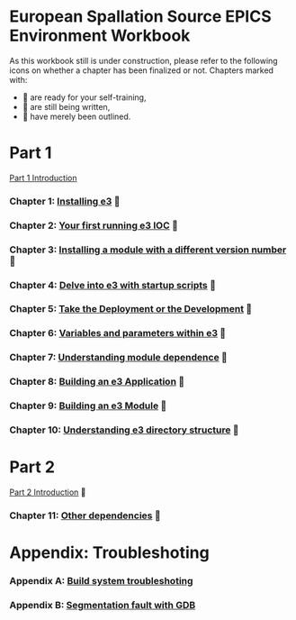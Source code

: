 # European Spallation Source EPICS Environment Workbook

As this workbook still is under construction, please refer to the following icons on whether a chapter has been finalized or not. Chapters marked with:

* :book: are ready for your self-training,
* :pencil: are still being written,
* :construction: have merely been outlined.

# Part 1

[Part 1 Introduction](intropart1.md)

### Chapter 1: [Installing e3](chapter1.md) :book:
### Chapter 2: [Your first running e3 IOC](chapter2.md) :book:
### Chapter 3: [Installing a module with a different version number](chapter3.md) :book:
### Chapter 4: [Delve into e3 with startup scripts](chapter4.md) :book:
### Chapter 5: [Take the Deployment or the Development](chapter5.md) :book:
### Chapter 6: [Variables and parameters within e3](chapter6.md) :book:
### Chapter 7: [Understanding module dependence](chapter7.md) :book:
### Chapter 8: [Building an e3 Application](chapter8.md) :book:
### Chapter 9: [Building an e3 Module](chapter9.md) :pencil:
### Chapter 10: [Understanding e3 directory structure](chapter10.md) :construction: 

# Part 2

[Part 2 Introduction](intropart2.md) :construction: 

### Chapter 11: [Other dependencies](chapter11.md) :book:

# Appendix: Troubleshoting

### Appendix A: [Build system troubleshoting](appendixA.md)
### Appendix B: [Segmentation fault with GDB](appendixB.md)

<!-- # Part 2 :  -->

<!-- ## Chapter 10 -->
<!-- [Dependence, Dependence, and Dependence](9.md) -->

<!-- ## Chapter X -->
<!-- [Release Rule](11.md) -->

<!-- ## Chapter X -->
<!-- [Work with EPICS Community](12.md) -->


<!-- ## Other Subjects  -->
<!-- * Multiple e3s in a host -->
<!-- * Hidden makefile rules (db, hdrs, vlibs, epics, and so on) -->
<!-- * setE3env.bash -->
<!-- * e3.bash -->
<!-- * supplement tools (epics_NIOCs, pkg_automation, pciids, etherlabmaster, etc) -->
<!-- * sequencer -->
<!-- * db, template, subst files (inflating...) -->
<!-- * e3 configuration variables -->
<!-- * e3 building system -->
<!-- * systemd  -->
<!-- * require  -->
